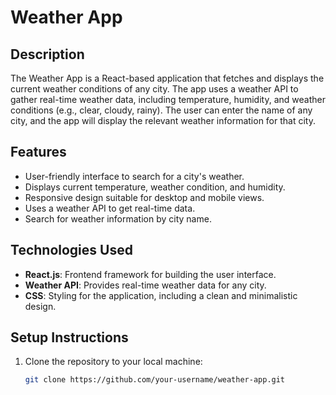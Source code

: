 # Weather App

## Description
The Weather App is a React-based application that fetches and displays the current weather conditions of any city. The app uses a weather API to gather real-time weather data, including temperature, humidity, and weather conditions (e.g., clear, cloudy, rainy). The user can enter the name of any city, and the app will display the relevant weather information for that city.

## Features
- User-friendly interface to search for a city's weather.
- Displays current temperature, weather condition, and humidity.
- Responsive design suitable for desktop and mobile views.
- Uses a weather API to get real-time data.
- Search for weather information by city name.

## Technologies Used
- **React.js**: Frontend framework for building the user interface.
- **Weather API**: Provides real-time weather data for any city.
- **CSS**: Styling for the application, including a clean and minimalistic design.

## Setup Instructions
1. Clone the repository to your local machine:
   ```bash
   git clone https://github.com/your-username/weather-app.git
